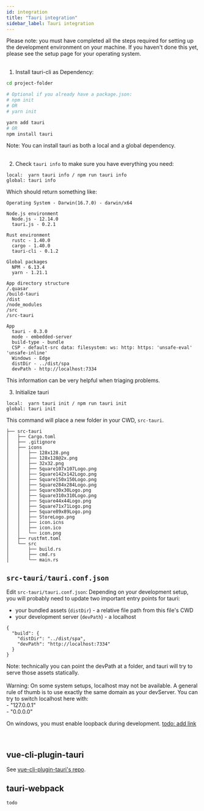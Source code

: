 ```yaml
---
id: integration
title: "Tauri integration"
sidebar_label: Tauri integration
---
```


<div class="alert alert--info" role="alert">
Please note: you must have completed all the steps required for setting up the development environment on your machine. If you haven't done this yet, please see the setup page for your operating system.
</div>
<br/>

1. Install tauri-cli as Dependency:
```bash
cd project-folder

# Optional if you already have a package.json:
# npm init 
# OR
# yarn init

yarn add tauri
# OR
npm install tauri
```

<div class="alert alert--info" role="alert">
Note: You can install tauri as both a local and a global dependency.
</div>
<br/>

2. Check `tauri info` to make sure you have everything you need:
```
local:  yarn tauri info / npm run tauri info
global: tauri info
```

Which should return something like:
```
Operating System - Darwin(16.7.0) - darwin/x64

Node.js environment
  Node.js - 12.14.0
  tauri.js - 0.2.1

Rust environment
  rustc - 1.40.0
  cargo - 1.40.0
  tauri-cli - 0.1.2

Global packages
  NPM - 6.13.4
  yarn - 1.21.1

App directory structure
/.quasar
/build-tauri
/dist
/node_modules
/src
/src-tauri

App
  tauri - 0.3.0
  mode - embedded-server
  build-type - bundle
  CSP - default-src data: filesystem: ws: http: https: 'unsafe-eval' 'unsafe-inline'
  Windows - Edge
  distDir - ../dist/spa
  devPath - http://localhost:7334
```

This information can be very helpful when triaging problems.

3. Initialize tauri
```
local:  yarn tauri init / npm run tauri init
global: tauri init
```

This command will place a new folder in your CWD, `src-tauri`.

```
├── src-tauri
│   ├── Cargo.toml
│   ├── .gitignore
│   ├── icons
│   │   ├── 128x128.png
│   │   ├── 128x128@2x.png
│   │   ├── 32x32.png
│   │   ├── Square107x107Logo.png
│   │   ├── Square142x142Logo.png
│   │   ├── Square150x150Logo.png
│   │   ├── Square284x284Logo.png
│   │   ├── Square30x30Logo.png
│   │   ├── Square310x310Logo.png
│   │   ├── Square44x44Logo.png
│   │   ├── Square71x71Logo.png
│   │   ├── Square89x89Logo.png
│   │   ├── StoreLogo.png
│   │   ├── icon.icns
│   │   ├── icon.ico
│   │   └── icon.png
│   ├── rustfmt.toml
│   └── src
│       ├── build.rs
│       ├── cmd.rs
│       └── main.rs
```

## `src-tauri/tauri.conf.json`

Edit `src-tauri/tauri.conf.json`:
Depending on your development setup, you will probably need to update two important entry points for tauri:
- your bundled assets (`distDir`) - a relative file path from this file's CWD
- your development server (`devPath`) - a localhost
```
{
  "build": {
    "distDir": "../dist/spa",
    "devPath": "http://localhost:7334"
  }
}
```
<div class="alert alert--info" role="alert">
Note: technically you can point the devPath at a folder, and tauri will try to serve those assets statically.
</div>
<br/>

<div class="alert alert--warning" role="alert">
Warning: On some system setups, localhost may not be available. A general rule of thumb is to use exactly the same domain as your devServer. You can try to switch localhost here with:<br/>
- "127.0.0.1"<br/>
- "0.0.0.0"<br/>

On windows, you must enable loopback during development. [todo: add link](https://github.com/tauri-apps/tauri/wiki/04.-MS-Windows-Setup)
</div>
<br/>

## vue-cli-plugin-tauri
See [vue-cli-plugin-tauri's repo](https://github.com/tauri-apps/vue-cli-plugin-tauri).

## tauri-webpack
`todo`